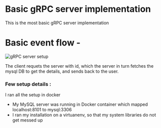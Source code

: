 # Basic gRPC server implementation

This is the most basic gRPC server implementation

# Basic event flow -
![gRPC server setup](./img/image.png)

The client requets the server with id, which the server in turn fetches the mysql DB to get the details, and sends back to the user. 

### Few setup details :
I ran all the setup in docker
- My MySQL server was running in Docker container which mapped localhost:8101 to mysql:3306 
- I ran my installation on a virtuanenv, so that my system libraries do not get messed up



